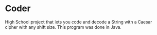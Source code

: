 # Coder
High School project that lets you code and decode a String with a Caesar cipher with any shift size.
This program was done in Java.
